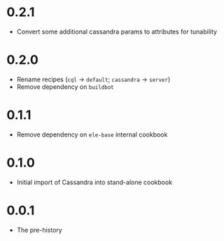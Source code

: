 # 0.2.1

- Convert some additional cassandra params to attributes for tunability

# 0.2.0

- Rename recipes (`cql` -> `default`; `cassandra` -> `server`)
- Remove dependency on `buildbot`

# 0.1.1

- Remove dependency on `ele-base` internal cookbook

# 0.1.0

- Initial import of Cassandra into stand-alone cookbook

# 0.0.1

- The pre-history 
